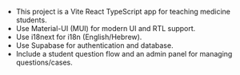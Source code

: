 <!-- Use this file to provide workspace-specific custom instructions to Copilot. For more details, visit https://code.visualstudio.com/docs/copilot/copilot-customization#_use-a-githubcopilotinstructionsmd-file -->

- This project is a Vite React TypeScript app for teaching medicine students.
- Use Material-UI (MUI) for modern UI and RTL support.
- Use i18next for i18n (English/Hebrew).
- Use Supabase for authentication and database.
- Include a student question flow and an admin panel for managing questions/cases.
